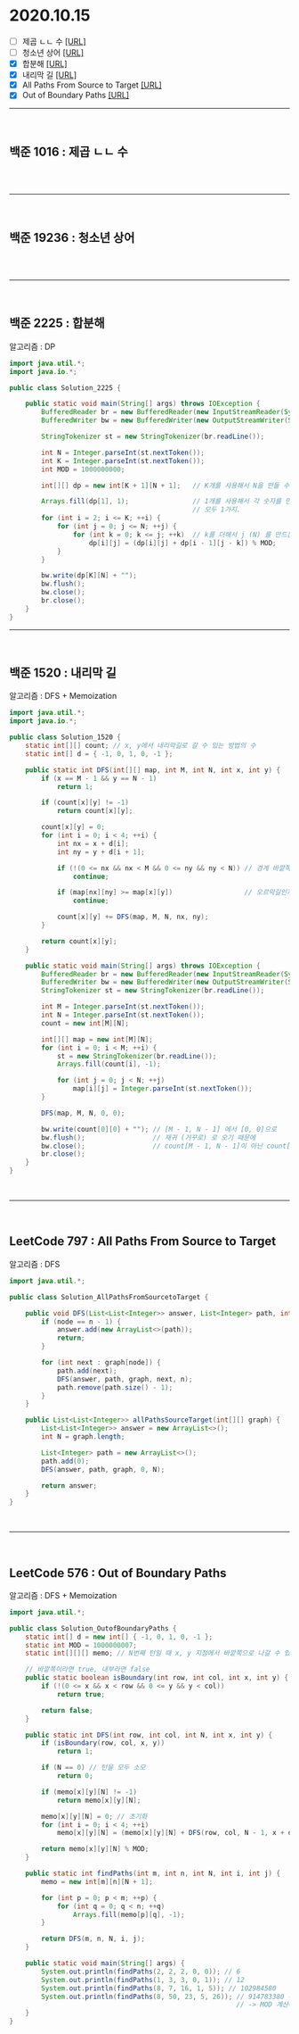 # 2020.10.15

- [ ] 제곱 ㄴㄴ 수 [[URL]](https://www.acmicpc.net/problem/1016)
- [ ] 청소년 상어 [[URL]](https://www.acmicpc.net/problem/19236)
- [X] 합분해 [[URL]](https://www.acmicpc.net/problem/2225)
- [X] 내리막 길 [[URL]](https://www.acmicpc.net/problem/1520)
- [X] All Paths From Source to Target [[URL]](https://leetcode.com/problems/all-paths-from-source-to-target/)
- [X] Out of Boundary Paths [[URL]](https://leetcode.com/problems/out-of-boundary-paths/)

---

<br />

## 백준 1016 : 제곱 ㄴㄴ 수

``` Java

```

<br />

---

<br />

## 백준 19236 : 청소년 상어


``` Java

```

<br />

---

<br />

## 백준 2225 : 합분해
알고리즘 : DP

``` Java
import java.util.*;
import java.io.*;

public class Solution_2225 {

	public static void main(String[] args) throws IOException {
		BufferedReader br = new BufferedReader(new InputStreamReader(System.in));
		BufferedWriter bw = new BufferedWriter(new OutputStreamWriter(System.out));

		StringTokenizer st = new StringTokenizer(br.readLine());

		int N = Integer.parseInt(st.nextToken());
		int K = Integer.parseInt(st.nextToken());
		int MOD = 1000000000;

		int[][] dp = new int[K + 1][N + 1];   // K개를 사용해서 N을 만들 수 있는 방법의 수

		Arrays.fill(dp[1], 1); 				  // 1개를 사용해서 각 숫자를 만들 수 있는 방법은
                                              // 모두 1가지.
		for (int i = 2; i <= K; ++i) {
			for (int j = 0; j <= N; ++j) {
				for (int k = 0; k <= j; ++k)  // k를 더해서 j (N) 를 만드는 경우
					dp[i][j] = (dp[i][j] + dp[i - 1][j - k]) % MOD;
			}
		}

		bw.write(dp[K][N] + "");
		bw.flush();
		bw.close();
		br.close();
	}
}

```

---

<br />

## 백준 1520 : 내리막 길
알고리즘 : DFS + Memoization

``` Java
import java.util.*;
import java.io.*;

public class Solution_1520 {
	static int[][] count; // x, y에서 내리막길로 갈 수 있는 방법의 수
	static int[] d = { -1, 0, 1, 0, -1 };

	public static int DFS(int[][] map, int M, int N, int x, int y) {
		if (x == M - 1 && y == N - 1)
			return 1;

		if (count[x][y] != -1)
			return count[x][y];

		count[x][y] = 0;
		for (int i = 0; i < 4; ++i) {
			int nx = x + d[i];
			int ny = y + d[i + 1];

			if (!(0 <= nx && nx < M && 0 <= ny && ny < N)) // 경계 바깥쪽 확인
				continue;

			if (map[nx][ny] >= map[x][y]) 				   // 오르막길인지 확인
				continue;

			count[x][y] += DFS(map, M, N, nx, ny);
		}

		return count[x][y];
	}

	public static void main(String[] args) throws IOException {
		BufferedReader br = new BufferedReader(new InputStreamReader(System.in));
		BufferedWriter bw = new BufferedWriter(new OutputStreamWriter(System.out));
		StringTokenizer st = new StringTokenizer(br.readLine());

		int M = Integer.parseInt(st.nextToken());
		int N = Integer.parseInt(st.nextToken());
		count = new int[M][N];

		int[][] map = new int[M][N];
		for (int i = 0; i < M; ++i) {
			st = new StringTokenizer(br.readLine());
			Arrays.fill(count[i], -1);

			for (int j = 0; j < N; ++j)
				map[i][j] = Integer.parseInt(st.nextToken());
		}

		DFS(map, M, N, 0, 0);

		bw.write(count[0][0] + ""); // [M - 1, N - 1] 에서 [0, 0]으로
		bw.flush();                 // 재귀 (거꾸로) 로 오기 때문에 
		bw.close();                 // count[M - 1, N - 1]이 아닌 count[0][0] 출력
		br.close();
	}
}

```

<br />

---

<br />

## LeetCode 797 : All Paths From Source to Target
알고리즘 : DFS

``` Java
import java.util.*;

public class Solution_AllPathsFromSourcetoTarget {

	public void DFS(List<List<Integer>> answer, List<Integer> path, int[][] graph, int node, int n) {
		if (node == n - 1) {
			answer.add(new ArrayList<>(path));
			return;
		}

		for (int next : graph[node]) {
			path.add(next);
			DFS(answer, path, graph, next, n);
			path.remove(path.size() - 1);
		}
	}

	public List<List<Integer>> allPathsSourceTarget(int[][] graph) {
		List<List<Integer>> answer = new ArrayList<>();
		int N = graph.length;

		List<Integer> path = new ArrayList<>();
		path.add(0);
		DFS(answer, path, graph, 0, N);

		return answer;
	}
}
```

<br />

---

<br />

## LeetCode 576 : Out of Boundary Paths
알고리즘 : DFS + Memoization

``` Java
import java.util.*;

public class Solution_OutofBoundaryPaths {
	static int[] d = new int[] { -1, 0, 1, 0, -1 };
	static int MOD = 1000000007;
	static int[][][] memo; // N번째 턴일 때 x, y 지점에서 바깥쪽으로 나갈 수 있는 방법의 수

	// 바깥쪽이라면 true, 내부라면 false
	public static boolean isBoundary(int row, int col, int x, int y) {
		if (!(0 <= x && x < row && 0 <= y && y < col))
			return true;

		return false;
	}

	public static int DFS(int row, int col, int N, int x, int y) {
		if (isBoundary(row, col, x, y))
			return 1;

		if (N == 0) // 턴을 모두 소모
			return 0;

		if (memo[x][y][N] != -1)
			return memo[x][y][N];

		memo[x][y][N] = 0; // 초기화
		for (int i = 0; i < 4; ++i)
			memo[x][y][N] = (memo[x][y][N] + DFS(row, col, N - 1, x + d[i], y + d[i + 1])) % MOD;

		return memo[x][y][N] % MOD;
	}

	public static int findPaths(int m, int n, int N, int i, int j) {
		memo = new int[m][n][N + 1];

		for (int p = 0; p < m; ++p) {
			for (int q = 0; q < n; ++q)
				Arrays.fill(memo[p][q], -1);
		}

		return DFS(m, n, N, i, j);
	}

	public static void main(String[] args) {
		System.out.println(findPaths(2, 2, 2, 0, 0)); // 6
		System.out.println(findPaths(1, 3, 3, 0, 1)); // 12
		System.out.println(findPaths(8, 7, 16, 1, 5)); // 102984580
		System.out.println(findPaths(8, 50, 23, 5, 26)); // 914783380 (561592063x)
														 // -> MOD 계산에 따라 값이 다르게 나온다.
	}
}
```
